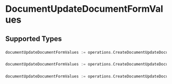# DocumentUpdateDocumentFormValues


## Supported Types

### 

```go
documentUpdateDocumentFormValues := operations.CreateDocumentUpdateDocumentFormValuesStr(string{/* values here */})
```

### 

```go
documentUpdateDocumentFormValues := operations.CreateDocumentUpdateDocumentFormValuesBoolean(bool{/* values here */})
```

### 

```go
documentUpdateDocumentFormValues := operations.CreateDocumentUpdateDocumentFormValuesNumber(float64{/* values here */})
```

